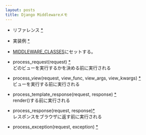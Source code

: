 ```yaml
---
layout: posts
title: Django Middlewareメモ
---
```

* リファレンス [*](https://docs.djangoproject.com/en/stable/topics/http/middleware/)
  
* 実装例  [*](https://docs.djangoproject.com/en/stable/ref/middleware/)   
  
* [MIDDLEWARE_CLASSES](https://docs.djangoproject.com/en/stable/ref/settings/#std:setting-MIDDLEWARE_CLASSES)にセットする。
  
* process_request(request) [*](https://docs.djangoproject.com/en/1.8/topics/http/middleware/#process_request)  
どのビューを実行するかを決める前に実行される  

* process_view(request, view_func, view_args, view_kwargs) [*](https://docs.djangoproject.com/en/1.8/topics/http/middleware/#process_view)   
ビューを実行する前に実行される     

* process_template_response(request, response) [*](https://docs.djangoproject.com/en/1.8/topics/http/middleware/#process_template_response)    
render()する前に実行される     

* process_response(request, response)[*](https://docs.djangoproject.com/en/1.8/topics/http/middleware/#process_response)    
レスポンスをブラウザに返す前に実行される    

* process_exception(request, exception) [*](https://docs.djangoproject.com/en/1.8/topics/http/middleware/#process-exception)    
